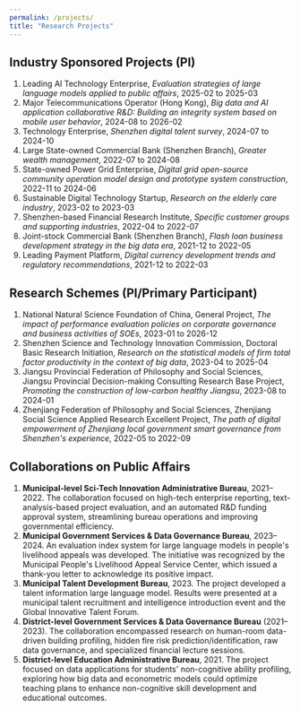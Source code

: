 ```yaml
---
permalink: /projects/
title: "Research Projects"
---
```


Industry Sponsored Projects (PI)
------
1. Leading AI Technology Enterprise, _Evaluation strategies of large language models applied to public affairs_, 2025-02 to 2025-03
1. Major Telecommunications Operator (Hong Kong), _Big data and AI application collaborative R&D: Building an integrity system based on mobile user behavior_, 2024-08 to 2026-02
1. Technology Enterprise, _Shenzhen digital talent survey_, 2024-07 to 2024-10
1. Large State-owned Commercial Bank (Shenzhen Branch), _Greater wealth management_, 2022-07 to 2024-08
1. State-owned Power Grid Enterprise, _Digital grid open-source community operation model design and prototype system construction_, 2022-11 to 2024-06
1. Sustainable Digital Technology Startup, _Research on the elderly care industry_, 2023-02 to 2023-03
1. Shenzhen-based Financial Research Institute, _Specific customer groups and supporting industries_, 2022-04 to 2022-07
1. Joint-stock Commercial Bank (Shenzhen Branch), _Flash loan business development strategy in the big data era_, 2021-12 to 2022-05
1. Leading Payment Platform, _Digital currency development trends and regulatory recommendations_, 2021-12 to 2022-03

Research Schemes (PI/Primary Participant)
------
1. National Natural Science Foundation of China, General Project, _The impact of performance evaluation policies on corporate governance and business activities of SOEs_, 2023-01 to 2026-12
1. Shenzhen Science and Technology Innovation Commission, Doctoral Basic Research Initiation, _Research on the statistical models of firm total factor productivity in the context of big data_, 2023-04 to 2025-04
1. Jiangsu Provincial Federation of Philosophy and Social Sciences, Jiangsu Provincial Decision-making Consulting Research Base Project, _Promoting the construction of low-carbon healthy Jiangsu_, 2023-08 to 2024-01
1. Zhenjiang Federation of Philosophy and Social Sciences, Zhenjiang Social Science Applied Research Excellent Project, _The path of digital empowerment of Zhenjiang local government smart governance from Shenzhen's experience_, 2022-05 to 2022-09

Collaborations on Public Affairs
------
1. **Municipal-level Sci-Tech Innovation Administrative Bureau**, 2021–2022. The collaboration focused on high-tech enterprise reporting, text-analysis-based project evaluation, and an automated R&D funding approval system, streamlining bureau operations and improving governmental efficiency.
1. **Municipal Government Services & Data Governance Bureau**, 2023–2024. An evaluation index system for large language models in people's livelihood appeals was developed. The initiative was recognized by the Municipal People's Livelihood Appeal Service Center, which issued a thank-you letter to acknowledge its positive impact.
1. **Municipal Talent Development Bureau**, 2023. The project developed a talent information large language model. Results were presented at a municipal talent recruitment and intelligence introduction event and the Global Innovative Talent Forum.
1. **District-level Government Services & Data Governance Bureau** (2021–2023). The collaboration encompassed research on human-room data-driven building profiling, hidden fire risk prediction/identification, raw data governance, and specialized financial lecture sessions.
1. **District-level Education Administrative Bureau**, 2021. The project focused on data applications for students' non-cognitive ability profiling, exploring how big data and econometric models could optimize teaching plans to enhance non-cognitive skill development and educational outcomes.
